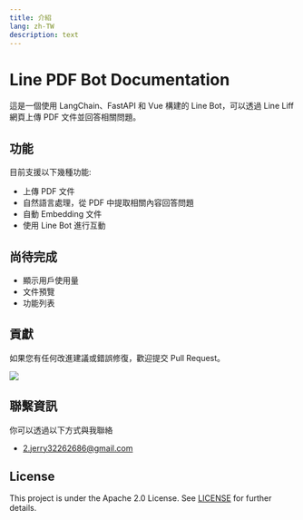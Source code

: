 ```yaml
---
title: 介紹
lang: zh-TW
description: text
---
```


# Line PDF Bot Documentation

這是一個使用 LangChain、FastAPI 和 Vue 構建的 Line Bot，可以透過 Line Liff 網頁上傳 PDF 文件並回答相關問題。

## 功能
目前支援以下幾種功能:
- 上傳 PDF 文件
- 自然語言處理，從 PDF 中提取相關內容回答問題
- 自動 Embedding 文件
- 使用 Line Bot 進行互動

## 尚待完成
- 顯示用戶使用量
- 文件預覽
- 功能列表

## 貢獻

如果您有任何改進建議或錯誤修復，歡迎提交 Pull Request。

<a href="https://github.com/ADT109119/ChatPDF-LineBot/graphs/contributors" target="_blank">
  <img src="https://contrib.rocks/image?repo=ADT109119/ChatPDF-LineBot"/>
</a>

## 聯繫資訊

你可以透過以下方式與我聯絡

- 2.jerry32262686@gmail.com

## License
This project is under the Apache 2.0 License. See [LICENSE](https://github.com/ADT109119/ChatPDF-LineBot/blob/main/LICENSE) for further details.